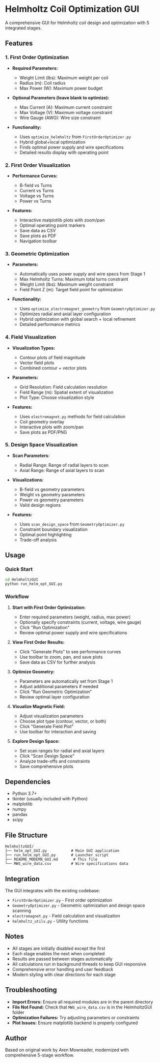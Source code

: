 # Helmholtz Coil Optimization GUI

A comprehensive GUI for Helmholtz coil design and optimization with 5 integrated stages.

## Features

### 1. First Order Optimization
- **Required Parameters:**
  - Weight Limit (lbs): Maximum weight per coil
  - Radius (m): Coil radius
  - Max Power (W): Maximum power budget

- **Optional Parameters (leave blank to optimize):**
  - Max Current (A): Maximum current constraint
  - Max Voltage (V): Maximum voltage constraint  
  - Wire Gauge (AWG): Wire size constraint

- **Functionality:**
  - Uses `optimize_helmholtz` from `FirstOrderOptimizer.py`
  - Hybrid global+local optimization
  - Finds optimal power supply and wire specifications
  - Detailed results display with operating point

### 2. First Order Visualization
- **Performance Curves:**
  - B-field vs Turns
  - Current vs Turns
  - Voltage vs Turns
  - Power vs Turns

- **Features:**
  - Interactive matplotlib plots with zoom/pan
  - Optimal operating point markers
  - Save data as CSV
  - Save plots as PDF
  - Navigation toolbar

### 3. Geometric Optimization
- **Parameters:**
  - Automatically uses power supply and wire specs from Stage 1
  - Max Helmholtz Turns: Maximum total turns constraint
  - Weight Limit (lbs): Maximum weight constraint
  - Field Point Z (m): Target field point for optimization

- **Functionality:**
  - Uses `optimize_electromagnet_geometry` from `GeometryOptimizer.py`
  - Optimizes radial and axial layer configuration
  - Hybrid optimization with global search + local refinement
  - Detailed performance metrics

### 4. Field Visualization
- **Visualization Types:**
  - Contour plots of field magnitude
  - Vector field plots
  - Combined contour + vector plots

- **Parameters:**
  - Grid Resolution: Field calculation resolution
  - Field Range (m): Spatial extent of visualization
  - Plot Type: Choose visualization style

- **Features:**
  - Uses `electromagnet.py` methods for field calculation
  - Coil geometry overlay
  - Interactive plots with zoom/pan
  - Save plots as PDF/PNG

### 5. Design Space Visualization
- **Scan Parameters:**
  - Radial Range: Range of radial layers to scan
  - Axial Range: Range of axial layers to scan

- **Visualizations:**
  - B-field vs geometry parameters
  - Weight vs geometry parameters
  - Power vs geometry parameters
  - Valid design regions

- **Features:**
  - Uses `scan_design_space` from `GeometryOptimizer.py`
  - Constraint boundary visualization
  - Optimal point highlighting
  - Trade-off analysis

## Usage

### Quick Start
```bash
cd HelmholtzGUI
python run_helm_opt_GUI.py
```

### Workflow
1. **Start with First Order Optimization:**
   - Enter required parameters (weight, radius, max power)
   - Optionally specify constraints (current, voltage, wire gauge)
   - Click "Run Optimization"
   - Review optimal power supply and wire specifications

2. **View First Order Results:**
   - Click "Generate Plots" to see performance curves
   - Use toolbar to zoom, pan, and save plots
   - Save data as CSV for further analysis

3. **Optimize Geometry:**
   - Parameters are automatically set from Stage 1
   - Adjust additional parameters if needed
   - Click "Run Geometric Optimization"
   - Review optimal layer configuration

4. **Visualize Magnetic Field:**
   - Adjust visualization parameters
   - Choose plot type (contour, vector, or both)
   - Click "Generate Field Plot"
   - Use toolbar for interaction and saving

5. **Explore Design Space:**
   - Set scan ranges for radial and axial layers
   - Click "Scan Design Space"
   - Analyze trade-offs and constraints
   - Save comprehensive plots

## Dependencies

- Python 3.7+
- tkinter (usually included with Python)
- matplotlib
- numpy
- pandas
- scipy

## File Structure

```
HelmholtzGUI/
├── helm_opt_GUI.py           # Main GUI application
├── run_helm_opt_GUI.py       # Launcher script
├── README_MODERN_GUI.md       # This file
└── MWS_wire_data.csv         # Wire specifications data
```

## Integration

The GUI integrates with the existing codebase:
- `FirstOrderOptimizer.py` - First order optimization
- `GeometryOptimizer.py` - Geometric optimization and design space scanning
- `electromagnet.py` - Field calculation and visualization
- `helmholtz_utils.py` - Utility functions

## Notes

- All stages are initially disabled except the first
- Each stage enables the next when completed
- Results are passed between stages automatically
- All calculations run in background threads to keep GUI responsive
- Comprehensive error handling and user feedback
- Modern styling with clear directions for each stage

## Troubleshooting

- **Import Errors:** Ensure all required modules are in the parent directory
- **File Not Found:** Check that `MWS_wire_data.csv` is in the HelmholtzGUI folder
- **Optimization Failures:** Try adjusting parameters or constraints
- **Plot Issues:** Ensure matplotlib backend is properly configured

## Author

Based on original work by Aren Mowreader, modernized with comprehensive 5-stage workflow.
